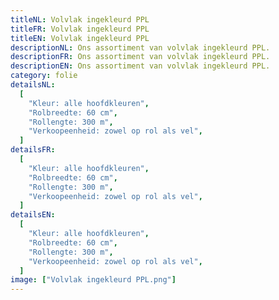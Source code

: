 ```yaml
---
titleNL: Volvlak ingekleurd PPL
titleFR: Volvlak ingekleurd PPL
titleEN: Volvlak ingekleurd PPL
descriptionNL: Ons assortiment van volvlak ingekleurd PPL.
descriptionFR: Ons assortiment van volvlak ingekleurd PPL.
descriptionEN: Ons assortiment van volvlak ingekleurd PPL.
category: folie
detailsNL:
  [
    "Kleur: alle hoofdkleuren",
    "Rolbreedte: 60 cm",
    "Rollengte: 300 m",
    "Verkoopeenheid: zowel op rol als vel",
  ]
detailsFR:
  [
    "Kleur: alle hoofdkleuren",
    "Rolbreedte: 60 cm",
    "Rollengte: 300 m",
    "Verkoopeenheid: zowel op rol als vel",
  ]
detailsEN:
  [
    "Kleur: alle hoofdkleuren",
    "Rolbreedte: 60 cm",
    "Rollengte: 300 m",
    "Verkoopeenheid: zowel op rol als vel",
  ]
image: ["Volvlak ingekleurd PPL.png"]
---
```

